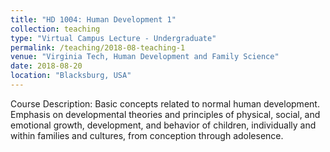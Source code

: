 ```yaml
---
title: "HD 1004: Human Development 1"
collection: teaching
type: "Virtual Campus Lecture - Undergraduate"
permalink: /teaching/2018-08-teaching-1
venue: "Virginia Tech, Human Development and Family Science"
date: 2018-08-20
location: "Blacksburg, USA"
---
```


Course Description: Basic concepts related to normal human development. Emphasis on developmental theories and principles of physical, social, and emotional growth, development, and behavior of children, individually and within families and cultures, from conception through adolesence.

